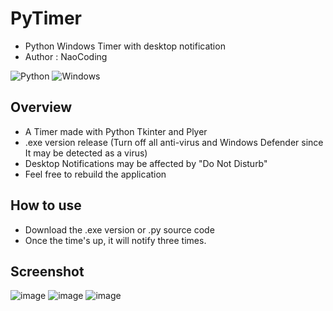 # PyTimer 
* Python Windows Timer with desktop notification
* Author : NaoCoding
  
![Python](https://img.shields.io/badge/python-3670A0?style=for-the-badge&logo=python&logoColor=ffdd54)
![Windows](https://img.shields.io/badge/Windows-0078D6?style=for-the-badge&logo=windows&logoColor=white)
## Overview
* A Timer made with Python Tkinter and Plyer
* .exe version release (Turn off all anti-virus and Windows Defender since It may be detected as a virus)
* Desktop Notifications may be affected by "Do Not Disturb"
* Feel free to rebuild the application

## How to use
* Download the .exe version or .py source code
* Once the time's up, it will notify three times.

## Screenshot

![image](https://github.com/NaoCoding/pyTimer/assets/86964895/acb79994-6acd-40ae-bef7-36624d68b750)
![image](https://github.com/NaoCoding/pyTimer/assets/86964895/e8f47f62-010a-4a35-8fb4-f4cd2006ad43)
![image](https://github.com/NaoCoding/pyTimer/assets/86964895/a035f2a7-8706-432e-b254-b38baa2a69ab)






